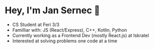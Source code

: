 # Hey, I'm Jan Sernec 👋
<ul>
  <li>CS Student at Feri 3/3</li> 
    <li> Familliar with: JS (React/Express), C++, Kotlin, Python</li>
    <li>Currently working as a Frontend Dev (mostly React.js)  at Iskratel </li>
    <li> Interested at solving problems one code at a time </li>
    </ul>


<!--
**JanHuntersi/JanHuntersi** is a ✨ _special_ ✨ repository because its `README.md` (this file) appears on your GitHub profile.

Here are some ideas to get you started:

- 🔭 I’m currently working on ...
- 🌱 I’m currently learning ...
- 👯 I’m looking to collaborate on ...
- 🤔 I’m looking for help with ...
- 💬 Ask me about ...
- 📫 How to reach me: ...
- 😄 Pronouns: ...
- ⚡ Fun fact: ...
-->
